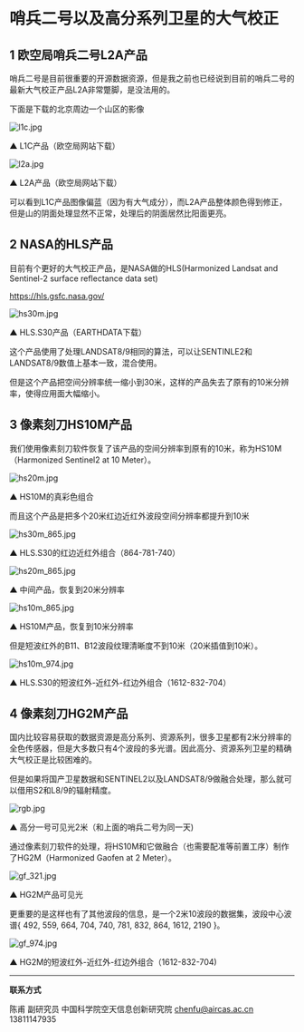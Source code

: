 # 哨兵二号以及高分系列卫星的大气校正

## 1 欧空局哨兵二号L2A产品

哨兵二号是目前很重要的开源数据资源，但是我之前也已经说到目前的哨兵二号的最新大气校正产品L2A非常蹩脚，是没法用的。

下面是下载的北京周边一个山区的影像

![l1c.jpg](https://s2.loli.net/2022/08/03/L8YaZIpEk291ilV.jpg)

▲ L1C产品（欧空局网站下载）

![l2a.jpg](https://s2.loli.net/2022/08/03/uaPAzKdjJwFZ84m.jpg)

▲ L2A产品（欧空局网站下载）

可以看到L1C产品图像偏蓝（因为有大气成分），而L2A产品整体颜色得到修正，但是山的阴面处理显然不正常，处理后的阴面居然比阳面更亮。

## 2 NASA的HLS产品

目前有个更好的大气校正产品，是NASA做的HLS(Harmonized Landsat and Sentinel-2 surface reflectance data set)

https://hls.gsfc.nasa.gov/

![hs30m.jpg](https://s2.loli.net/2022/08/03/2p6BktRJL4P3cKw.jpg)

▲ HLS.S30产品（EARTHDATA下载）

这个产品使用了处理LANDSAT8/9相同的算法，可以让SENTINLE2和LANDSAT8/9数值上基本一致，混合使用。

但是这个产品把空间分辨率统一缩小到30米，这样的产品失去了原有的10米分辨率，使得应用面大幅缩小。

## 3 像素刻刀HS10M产品

我们使用像素刻刀软件恢复了该产品的空间分辨率到原有的10米，称为HS10M （Harmonized Sentinel2 at 10 Meter）。

![hs20m.jpg](https://s2.loli.net/2022/08/03/KyofB8msPvw29cF.jpg)

▲ HS10M的真彩色组合

而且这个产品是把多个20米红边近红外波段空间分辨率都提升到10米

![hs30m_865.jpg](https://s2.loli.net/2022/08/03/1xKyYg3bXkfsRdr.jpg)

▲ HLS.S30的红边近红外组合（864-781-740）

![hs20m_865.jpg](https://s2.loli.net/2022/08/03/ixlv5c6JGEWYo1U.jpg)

▲ 中间产品，恢复到20米分辨率

![hs10m_865.jpg](https://s2.loli.net/2022/08/03/ziBJYxgq39Vu1p8.jpg)

▲ HS10M产品，恢复到10米分辨率

但是短波红外的B11、B12波段纹理清晰度不到10米（20米插值到10米）。

![hs10m_974.jpg](https://s2.loli.net/2022/08/03/ovTE4FdnK7UlWbL.jpg)

▲ HLS.S30的短波红外-近红外-红边外组合（1612-832-704）

## 4 像素刻刀HG2M产品

国内比较容易获取的数据资源是高分系列、资源系列，很多卫星都有2米分辨率的全色传感器，但是大多数只有4个波段的多光谱。因此高分、资源系列卫星的精确大气校正是比较困难的。

但是如果将国产卫星数据和SENTINEL2以及LANDSAT8/9做融合处理，那么就可以借用S2和L8/9的辐射精度。

![rgb.jpg](https://s2.loli.net/2022/08/03/iqAkVSmyDM9fldj.jpg)

▲ 高分一号可见光2米（和上面的哨兵二号为同一天)

通过像素刻刀软件的处理，将HS10M和它做融合（也需要配准等前置工序）制作了HG2M（Harmonized Gaofen at 2 Meter）。

![gf_321.jpg](https://s2.loli.net/2022/08/03/x7oz3ZIW5wSObK9.jpg)

▲ HG2M产品可见光

更重要的是这样也有了其他波段的信息，是一个2米10波段的数据集，波段中心波谱{ 492, 559, 664, 704, 740, 781, 832, 864, 1612, 2190 }。

![gf_974.jpg](https://s2.loli.net/2022/08/03/rt7RJcPk9musVgh.jpg)

▲ HG2M的短波红外-近红外-红边外组合（1612-832-704)

---

**联系方式**

陈甫 副研究员
中国科学院空天信息创新研究院
chenfu@aircas.ac.cn
13811147935